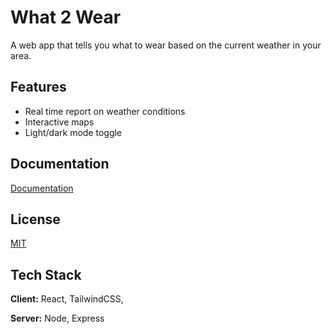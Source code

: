 # What 2 Wear

A web app that tells you what to wear based on the current weather in your area.

## Features

- Real time report on weather conditions
- Interactive maps
- Light/dark mode toggle

## Documentation

[Documentation](https://linktodocumentation)

## License

[MIT](https://choosealicense.com/licenses/mit/)

## Tech Stack

**Client:** React, TailwindCSS,

**Server:** Node, Express
